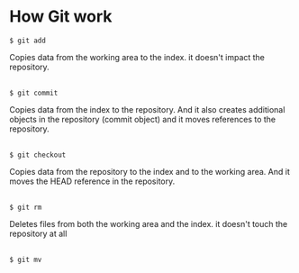 # How Git work

```
$ git add 
```
Copies data from the working area to the index. it doesn't impact the repository.<br><br>
```
$ git commit 
```
Copies data from the index to the repository. And it also creates additional objects in the repository (commit object) and it moves references to the repository.<br><br>

```
$ git checkout 
```
Copies data from the repository to the index and to the working area. And it moves the HEAD reference in the repository.<br><br>

```
$ git rm 
```
Deletes files from both the working area and the index. it doesn't touch the repository at all<br><br>

```
$ git mv  
```
